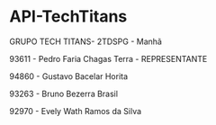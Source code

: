 # API-TechTitans

GRUPO TECH TITANS- 2TDSPG - Manhã

93611 - Pedro Faria Chagas Terra - REPRESENTANTE

94860 - Gustavo Bacelar Horita

93263 - Bruno Bezerra Brasil

92970 - Evely Wath Ramos da Silva
